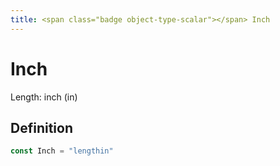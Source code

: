 ```yaml
---
title: <span class="badge object-type-scalar"></span> Inch
---
```

# <span class="badge object-type-scalar"></span> Inch

Length: inch (in)

## Definition

```go
const Inch = "lengthin"
```
